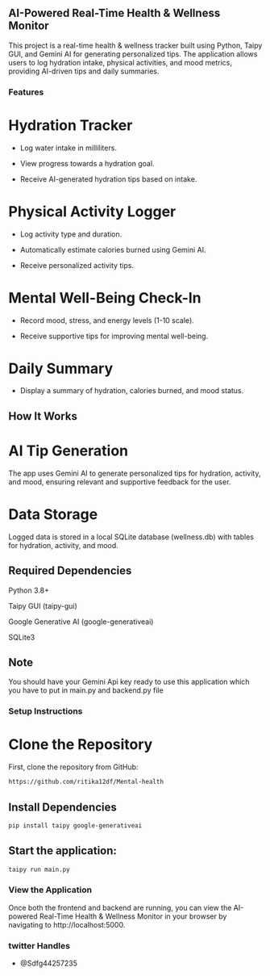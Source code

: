 ## AI-Powered Real-Time Health & Wellness Monitor

This project is a real-time health & wellness tracker built using Python, Taipy GUI, and Gemini AI for generating personalized tips. The application allows users to log hydration intake, physical activities, and mood metrics, providing AI-driven tips and daily summaries.

### Features

# Hydration Tracker

- Log water intake in milliliters.

- View progress towards a hydration goal.

- Receive AI-generated hydration tips based on intake.

# Physical Activity Logger

- Log activity type and duration.

- Automatically estimate calories burned using Gemini AI.

- Receive personalized activity tips.

# Mental Well-Being Check-In

- Record mood, stress, and energy levels (1-10 scale).

- Receive supportive tips for improving mental well-being.

# Daily Summary

- Display a summary of hydration, calories burned, and mood status.

## How It Works

# AI Tip Generation

The app uses Gemini AI to generate personalized tips for hydration, activity, and mood, ensuring relevant and supportive feedback for the user.

# Data Storage

Logged data is stored in a local SQLite database (wellness.db) with tables for hydration, activity, and mood.

## Required Dependencies
Python 3.8+

Taipy GUI (taipy-gui)

Google Generative AI (google-generativeai)

SQLite3

## Note
You should have your Gemini Api key ready to use this application which you have to put in main.py and backend.py file

### Setup Instructions

# Clone the Repository
First, clone the repository from GitHub:
```bash
https://github.com/ritika12df/Mental-health
```
## Install Dependencies
```bash
pip install taipy google-generativeai
```
## Start the application:
```bash
taipy run main.py
```
### View the Application
Once both the frontend and backend are running, you can view the AI-powered Real-Time Health & Wellness Monitor in your browser by navigating to http://localhost:5000.

### twitter Handles
  
 - @Sdfg44257235
